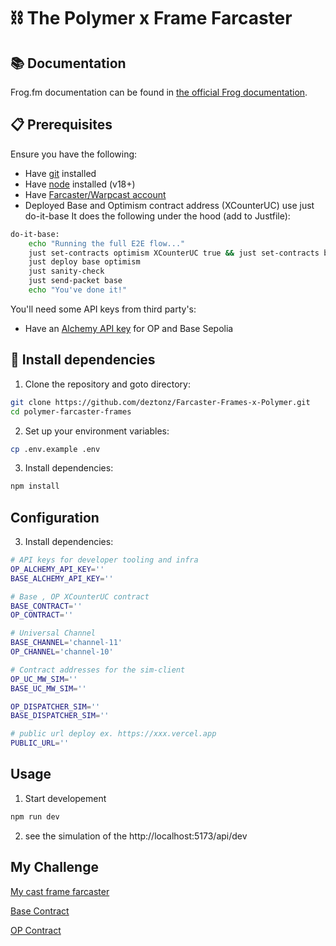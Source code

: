 # ⛓️ The Polymer x Frame Farcaster 

## 📚 Documentation

Frog.fm documentation can be found in [the official Frog documentation](https://frog.fm/installation).

## 📋 Prerequisites

Ensure you have the following:

- Have [git](https://git-scm.com/downloads) installed
- Have [node](https://nodejs.org) installed (v18+)
- Have [Farcaster/Warpcast account](https://warpcast.com/)
- Deployed Base and Optimism contract address (XCounterUC) use just do-it-base 
It does the following under the hood (add to Justfile):
```bash
do-it-base:
    echo "Running the full E2E flow..."
    just set-contracts optimism XCounterUC true && just set-contracts base XCounterUC true
    just deploy base optimism
    just sanity-check
    just send-packet base
    echo "You've done it!"
```


You'll need some API keys from third party's:
- Have an [Alchemy API key](https://docs.alchemy.com/docs/alchemy-quickstart-guide) for OP and Base Sepolia


## 🧰 Install dependencies

1. Clone the repository and goto directory:
```bash
git clone https://github.com/deztonz/Farcaster-Frames-x-Polymer.git
cd polymer-farcaster-frames
```

2. Set up your environment variables:
```bash
cp .env.example .env
```

3. Install dependencies:
```bash
npm install
```

## Configuration

3. Install dependencies:
```bash
# API keys for developer tooling and infra
OP_ALCHEMY_API_KEY=''
BASE_ALCHEMY_API_KEY=''

# Base , OP XCounterUC contract
BASE_CONTRACT=''
OP_CONTRACT=''

# Universal Channel
BASE_CHANNEL='channel-11'
OP_CHANNEL='channel-10'

# Contract addresses for the sim-client
OP_UC_MW_SIM=''
BASE_UC_MW_SIM=''

OP_DISPATCHER_SIM=''
BASE_DISPATCHER_SIM=''

# public url deploy ex. https://xxx.vercel.app
PUBLIC_URL=''
```

## Usage
1. Start developement
```bash
npm run dev
```
2. see the simulation of the http://localhost:5173/api/dev


## My Challenge 
[My cast frame farcaster](https://warpcast.com/0xyoiiz/0x2c5c0778) 

[Base Contract](https://base-sepolia.blockscout.com/address/0x5548D5878CEfE6e13c107323b1193ac6C2FD6010)

[OP Contract](https://optimism-sepolia.blockscout.com/address/0xD36f8C13fE98Ff3284d40f1c8637e0e5A83DE56c)